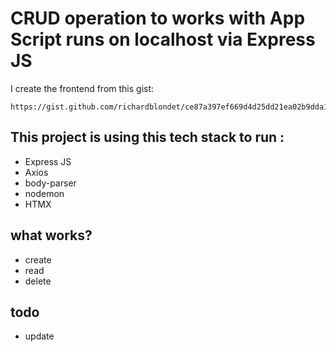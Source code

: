 # CRUD operation to works with App Script runs on localhost via Express JS

I create the frontend from this gist:

```
https://gist.github.com/richardblondet/ce87a397ef669d4d25dd21ea02b9dda1
```

## This project is using this tech stack to run :
- Express JS
- Axios
- body-parser
- nodemon
- HTMX

## what works?
- create
- read
- delete

## todo
- update

